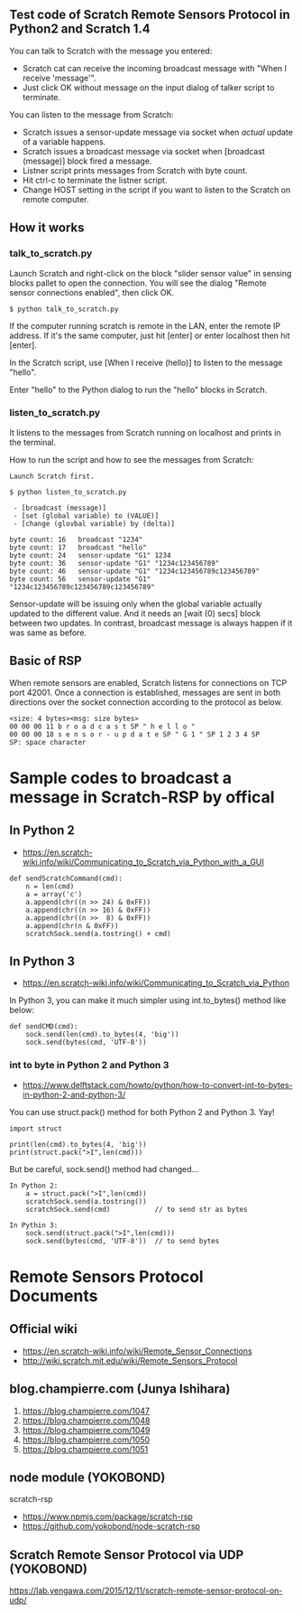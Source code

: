 ## Test code of Scratch Remote Sensors Protocol in Python2 and Scratch 1.4

You can talk to Scratch with the message you entered:

 - Scratch cat can receive the incoming broadcast message with "When I receive 'message'".
 - Just click OK without message on the input dialog of talker script to terminate.

You can listen to the message from Scratch:

 - Scratch issues a sensor-update message via socket when *actual* update of a variable happens.
 - Scratch issues a broadcast message via socket when [broadcast (message)] block fired a message.
 - Listner script prints messages from Scratch with byte count.
 - Hit ctrl-c to terminate the listner script.
 - Change HOST setting in the script if you want to listen to the Scratch on remote computer.

## How it works
### talk_to_scratch.py

Launch Scratch and right-click on the block "slider sensor value" in sensing blocks pallet to open the connection. You will see the dialog "Remote sensor connections enabled", then click OK.

```
$ python talk_to_scratch.py
```

If the computer running scratch is remote in the LAN, enter the remote IP address. If it's the same computer, just hit [enter] or enter localhost then hit [enter].

In the Scratch script, use [When I receive (hello)] to listen to the message "hello".

Enter "hello" to the Python dialog to run the "hello" blocks in Scratch.


### listen_to_scratch.py

It listens to the messages from Scratch running on localhost and prints in the terminal.

How to run the script and how to see the messages from Scratch:

```
Launch Scratch first.

$ python listen_to_scratch.py

 - [broadcast (message)]
 - [set (global variable) to (VALUE)]
 - [change (glovbal variable) by (delta)]

byte count: 16   broadcast "1234"
byte count: 17   broadcast "hello"
byte count: 24   sensor-update "G1" 1234 
byte count: 36   sensor-update "G1" "1234c123456789" 
byte count: 46   sensor-update "G1" "1234c123456789c123456789" 
byte count: 56   sensor-update "G1" "1234c123456789c123456789c123456789" 
```

Sensor-update will be issuing only when the global variable actually updated to the different value. And it needs an [wait (0) secs] block between two updates. In contrast, broadcast message is always happen if it was same as before.

## Basic of RSP
When remote sensors are enabled, Scratch listens for connections on TCP port 42001. Once a connection is established, messages are sent in both directions over the socket connection according to the protocol as below.

```
<size: 4 bytes><msg: size bytes>
00 00 00 11 b r o a d c a s t SP " h e l l o "
00 00 00 18 s e n s o r - u p d a t e SP " G 1 " SP 1 2 3 4 SP
SP: space character
```

# Sample codes to broadcast a message in Scratch-RSP by offical

## In Python 2

 - https://en.scratch-wiki.info/wiki/Communicating_to_Scratch_via_Python_with_a_GUI

```
def sendScratchCommand(cmd):
    n = len(cmd)
    a = array('c')
    a.append(chr((n >> 24) & 0xFF))
    a.append(chr((n >> 16) & 0xFF))
    a.append(chr((n >>  8) & 0xFF))
    a.append(chr(n & 0xFF))
    scratchSock.send(a.tostring() + cmd)    
```

## In Python 3

 - https://en.scratch-wiki.info/wiki/Communicating_to_Scratch_via_Python

In Python 3, you can make it much simpler using int.to_bytes() method like below:

```
def sendCMD(cmd):
    sock.send(len(cmd).to_bytes(4, 'big'))
    sock.send(bytes(cmd, 'UTF-8'))
```

### int to byte in Python 2 and Python 3

 - https://www.delftstack.com/howto/python/how-to-convert-int-to-bytes-in-python-2-and-python-3/

You can use struct.pack() method for both Python 2 and Python 3. Yay!

```
import struct

print(len(cmd).to_bytes(4, 'big'))
print(struct.pack(">I",len(cmd)))
```

But be careful, sock.send() method had changed...
```
In Python 2:
    a = struct.pack(">I",len(cmd))
    scratchSock.send(a.tostring())
    scratchSock.send(cmd)           // to send str as bytes

In Pythin 3:
    sock.send(struct.pack(">I",len(cmd)))   
    sock.send(bytes(cmd, 'UTF-8'))  // to send bytes
```    


# Remote Sensors Protocol Documents

## Official wiki
 - https://en.scratch-wiki.info/wiki/Remote_Sensor_Connections
 - http://wiki.scratch.mit.edu/wiki/Remote_Sensors_Protocol

## blog.champierre.com (Junya Ishihara)

1. https://blog.champierre.com/1047
2. https://blog.champierre.com/1048
3. https://blog.champierre.com/1049
4. https://blog.champierre.com/1050
5. https://blog.champierre.com/1051

## node module (YOKOBOND)
scratch-rsp
 - https://www.npmjs.com/package/scratch-rsp
 - https://github.com/yokobond/node-scratch-rsp

## Scratch Remote Sensor Protocol via UDP (YOKOBOND)
https://lab.yengawa.com/2015/12/11/scratch-remote-sensor-protocol-on-udp/

